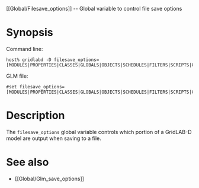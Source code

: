 [[Global/Filesave_options]] -- Global variable to control file save options

# Synopsis

Command line:
~~~
host% gridlabd -D filesave_options=[MODULES|PROPERTIES|CLASSES|GLOBALS|OBJECTS|SCHEDULES|FILTERS|SCRIPTS|CLOCK|ALL]
~~~
GLM file:
~~~
#set filesave_options=[MODULES|PROPERTIES|CLASSES|GLOBALS|OBJECTS|SCHEDULES|FILTERS|SCRIPTS|CLOCK|ALL]
~~~

# Description

The `filesave_options` global variable controls which portion of a GridLAB-D model are output when saving to a file.

# See also
* [[Global/Glm_save_options]]

